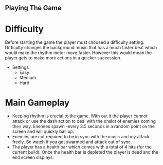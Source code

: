 ## Playing The Game

# Difficulty
Before starting the game the player must choosed a difficulty setting. Difficulty changes the background music that has a much faster beat which would make the rhythm meter move faster. However this would mean the player gets to make more actions in a quicker succession.
- Settings
  - Easy
  - Medium
  - Hard

# Main Gameplay
- Keeping rhythm is crucial to the game. With out it the player cannot attack or use the dash action to deal with the onslot of enemies coming their way. Enemies spawn -every 3.5 seconds in a random point on the screen and will quickly ball up. 
- Enemies are not required to be in sync with the music and my attack freely. So watch if you get swarmed and attack out of sync. 
- The player has a health bar which comes with a total of 4 hits (for the current build). Once the health bar is depleted the player is dead and the end screen displays.
